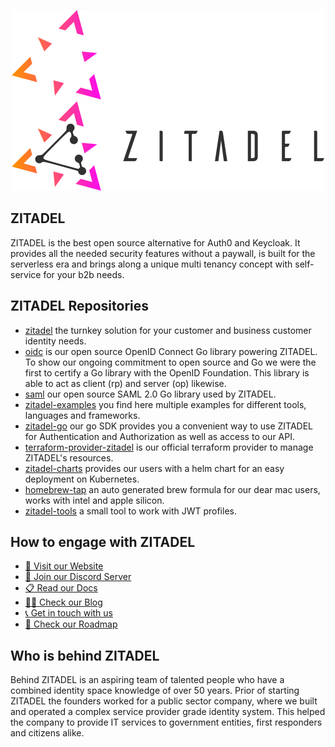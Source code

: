 <p align="center">
  <a href="https://zitadel.com#gh-dark-mode-only"><img src="https://raw.githubusercontent.com/zitadel/.github/main/img/zitadel-light.png" alt="Zitadel Header" width="500" height=auto /></a>
  <a href="https://zitadel.com#gh-light-mode-only"><img src="https://raw.githubusercontent.com/zitadel/.github/main/img/zitadel-dark.png" alt="Zitadel Header" width="500" height=auto /></a>
</p>

## ZITADEL

ZITADEL is the best open source alternative for Auth0 and Keycloak. It provides all the needed security features without a paywall, is built for the serverless era and brings along a unique multi tenancy concept with self-service for your b2b needs.

## ZITADEL Repositories

- [zitadel](https://github.com/zitadel/zitadel) the turnkey solution for your customer and business customer identity needs.
- [oidc](https://github.com/zitadel/oidc) is our open source OpenID Connect Go library powering ZITADEL. To show our ongoing commitment to open source and Go we were the first to certify a Go library with the OpenID Foundation. This library is able to act as client (rp) and server (op) likewise.
- [saml](https://github.com/zitadel/saml) our open source SAML 2.0 Go library used by ZITADEL.
- [zitadel-examples](https://github.com/zitadel/zitadel-examples) you find here multiple examples for different tools, languages and frameworks.
- [zitadel-go](https://github.com/zitadel/zitadel-go) our go SDK provides you a convenient way to use ZITADEL for Authentication and Authorization as well as access to our API.
- [terraform-provider-zitadel](https://github.com/zitadel/terraform-provider-zitadel) is our official terraform provider to manage ZITADEL's resources.
- [zitadel-charts](https://github.com/zitadel/zitadel-charts) provides our users with a helm chart for an easy deployment on Kubernetes.
- [homebrew-tap](https://github.com/zitadel/homebrew-tap) an auto generated brew formula for our dear mac users, works with intel and apple silicon.
- [zitadel-tools](https://github.com/zitadel/zitadel-tools) a small tool to work with JWT profiles.

## How to engage with ZITADEL

- [🏡 Visit our Website](https://zitadel.com)
- [💬 Join our Discord Server](https://zitadel.com/chat)
- [📋 Read our Docs](https://docs.zitadel.com/)
- [🧑‍💻 Check our Blog](https://zitadel.com/blog)
- [📞 Get in touch with us](https://zitadel.com/contact/)
- [📅 Check our Roadmap](https://zitadel.com/roadmap/)

## Who is behind ZITADEL

Behind ZITADEL is an aspiring team of talented people who have a combined identity space knowledge of over 50 years.
Prior of starting ZITADEL the founders worked for a public sector company, where we built and operated a complex service provider grade identity system. This helped the company to provide IT services to government entities, first responders and citizens alike.

